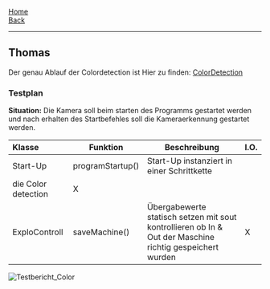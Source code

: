 [Home](home)   
[Back](DokuSolidus)    

----------

## Thomas  

Der genau Ablauf der Colordetection ist Hier zu finden:
[ColorDetection](ColorDetection)

### Testplan

**Situation:**  Die Kamera soll beim starten des Programms gestartet werden und nach erhalten des Startbefehles soll die Kameraerkennung gestartet werden.

| Klasse| Funktion | Beschreibung| I.O.| 
| :------- | --- | --- | :---- |
| Start-Up|programStartup()|Start-Up instanziert in einer Schrittkette 
die Color detection |X |
| ExploControll|saveMachine()|Übergabewerte statisch setzen mit sout kontrollieren ob In & Out der Maschine richtig gespeichert wurden |X |


![Testbericht_Color](https://gitlab.com/solidus/hefei/uploads/0e1fab2df30107ad4c6e44111aeff4db/Testbericht_Color.JPG)